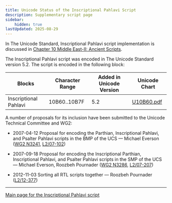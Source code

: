 ```yaml
---
title: Unicode Status of the Inscriptional Pahlavi Script
description: Supplementary script page
sidebar:
    hidden: true
lastUpdated: 2025-08-29
---
```


In The Unicode Standard, Inscriptional Pahlavi script implementation is discussed in [Chapter 10 Middle East-II: Ancient Scripts](http://www.unicode.org/versions/latest/ch10.pdf).

[comment]: # (end of intro)

[comment]: # (start of blocks)

The Inscriptional Pahlavi script was encoded in The Unicode Standard version 5.2. The script is encoded in the following block:

| Blocks  |  Character Range  |  Added in Unicode Version  |  Unicode Chart  |
| ------- | ----------------- | -------------------------- | --------------- |
| Inscriptional Pahlavi  | 10B60..10B7F  |  5.2  |  [U10B60.pdf](http://www.unicode.org/charts/PDF/U10B60.pdf)  |

[comment]: # (end of blocks)

[comment]: # (start of chars)

[comment]: # (end of chars)

[comment]: # (start of rest)

A number of proposals for its inclusion have been submitted to the Unicode Technical Committee and WG2:

- 2007-04-12 Proposal for encoding the Parthian, Inscriptional Pahlavi, and Psalter Pahlavi scripts in the BMP of the UCS — Michael Everson ([WG2 N3241](https://www.unicode.org/wg2/docs/n3241.pdf), [L2/07-102](http://www.unicode.org/cgi-bin/GetMatchingDocs.pl?L2/07-102))

- 2007-09-18 Proposal for encoding the Inscriptional Parthian, Inscriptional Pahlavi, and Psalter Pahlavi scripts in the SMP of the UCS — Michael Everson, Roozbeh Pournader ([WG2 N3286](https://www.unicode.org/wg2/docs/n3286.pdf), [L2/07-207](http://www.unicode.org/cgi-bin/GetMatchingDocs.pl?L2/07-207))

- 2012-11-03 Sorting all RTL scripts together — Roozbeh Pournader ([L2/12-377](http://www.unicode.org/cgi-bin/GetMatchingDocs.pl?L2/12-377))



<hr/>

[Main page for the Inscriptional Pahlavi script](/scrlang/scripts/phli)

